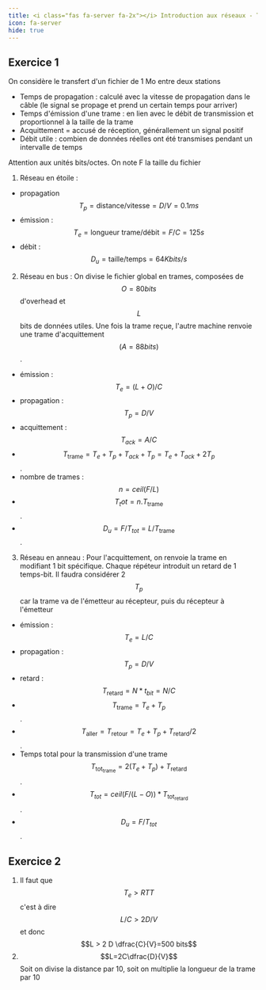 ```yaml
---
title: <i class="fas fa-server fa-2x"></i> Introduction aux réseaux - TD1 
icon: fa-server
hide: true
---
```

<script type="text/javascript" async
  src="https://cdn.mathjax.org/mathjax/latest/MathJax.js?config=TeX-MML-AM_CHTML">
</script>
 
## Exercice 1 
On considère le transfert d'un fichier de 1 Mo entre deux stations 
* Temps de propagation : calculé avec la vitesse de propagation dans le câble
  (le signal se propage et prend un certain temps pour arriver)
* Temps d'émission d'une trame : en lien avec le débit de transmission et
  proportionnel à la taille de la trame
* Acquittement = accusé de réception, générallement un signal positif
* Débit utile : combien de données réelles ont été transmises pendant un
  intervalle de temps 
  
Attention aux unités bits/octes. On note F la taille du fichier 

1. Réseau en étoile : 
* propagation $$T_p = \text{distance}/\text{vitesse} = D/V = 0.1ms$$
* émission : $$T_e = \text{longueur trame}/\text{débit} = F/C = 125 s$$
* débit : $$D_u = \text{taille}/\text{temps}=64 Kbits/s$$

2. Réseau en bus : On divise le fichier global en trames, composées de $$O=80
   bits$$ d'overhead et $$L$$ bits de données utiles. Une fois la trame reçue,
   l'autre machine renvoie une trame d'acquittement $$(A=88 bits)$$.
* émission : $$T_e = (L+O)/C$$
* propagation : $$T_p = D/V$$
* acquittement : $$T_{ack}=A/C$$ 
* $$T_{\text{trame}}=T_e + T_p + T_{ack} + T_p = T_e + T_{ack} + 2T_p$$.
* nombre de trames : $$n=ceil(F/L)$$
* $$T_tot = n.T_{\text{trame}}$$.
* $$D_u = F/T_{tot} = L/T_{\text{trame}}$$.

3. Réseau en anneau : Pour l'acquittement, on renvoie la trame en modifiant 1
bit spécifique. Chaque répéteur introduit un retard de 1 temps-bit. Il faudra
considérer 2 $$T_p$$ car la trame va de l'émetteur au récepteur, puis du
récepteur à l'émetteur 
* émission : $$T_e = L/C$$
* propagation : $$T_p = D/V$$
* retard : $$T_{\text{retard}} = N * t_{bit} = N/C$$
* $$T_{\text{trame}} = T_e + T_p$$.
* $$T_{\text{aller}}=T_{\text{retour}}= T_e + T_p + T_{\text{retard}}/2$$.
* Temps total pour la transmission d'une trame
  $$T_{\text{tot}_\text{trame}}=2(T_e +T_p)+T_{\text{retard}}$$. 
* $$T_{tot}=ceil(F/(L-O))*T_{\text{tot}_\text{retard}}$$.
* $$D_u = F/T_{tot}$$.

## Exercice 2
1. Il faut que $$T_e > RTT$$ c'est à dire $$L/C > 2D/V$$ et donc $$L > 2 D
\dfrac{C}{V}=500 bits$$ 
2. $$L=2C\dfrac{D}{V}$$ Soit on divise la distance par 10, soit on multiplie la
   longueur de la trame par 10 
